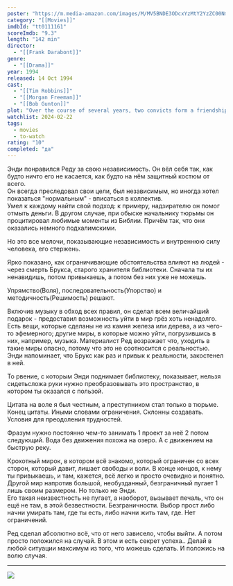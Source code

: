 ```yaml
---
poster: "https://m.media-amazon.com/images/M/MV5BNDE3ODcxYzMtY2YzZC00NmNlLWJiNDMtZDViZWM2MzIxZDYwXkEyXkFqcGdeQXVyNjAwNDUxODI@._V1_SX300.jpg"
category: "[[Movies]]"
imdbId: "tt0111161"
scoreImdb: "9.3"
length: "142 min"
director: 
  - "[[Frank Darabont]]"
genre: 
  - "[[Drama]]"
year: 1994
released: 14 Oct 1994
cast: 
  - "[[Tim Robbins]]"
  - "[[Morgan Freeman]]"
  - "[[Bob Gunton]]"
plot: "Over the course of several years, two convicts form a friendship, seeking consolation and, eventually, redemption through basic compassion."
watchlist: 2024-02-22
tags: 
  - movies
  - to-watch
rating: "10"
completed: "да"
---
```

Энди понравился Реду за свою независимость. Он вёл себя так, как будто ничто его не касается, как будто на нём защитный костюм от всего.  
Он всегда преследовал свои цели, был независимым, но иногда хотел показаться "нормальным" - вписаться в коллектив.  
Умел к каждому найти свой подход: к примеру, надзирателю он помог отмыть деньги. В другом случае, при обыске начальнику тюрьмы он процитировал любимые моменты из Библии. Причём так, что они оказались немного подхалимскими.

Но это все мелочи, показывающие независимость и внутреннюю силу человека, его стержень.

Ярко показано, как ограничивающие обстоятельства влияют на людей - через смерть Брукса, старого хранителя библиотеки. Сначала ты их ненавидишь, потом привыкаешь, а потом без них уже не можешь.

Упрямство(Воля), последовательность(Упорство) и методичность(Решимость) решают.

Включив музыку в обход всех правил, он сделал всем величайший подарок - предоставил возможность уйти в мир грёз хоть ненадолго.  
Есть вещи, которые сделаны не из камня железа или дерева, а из чего-то эфемерного; другие миры, в которые можно уйти, погрузившись в них, например, музыка. Материалист Ред возражает что, уходить в такие миры опасно, потому что это не соотносится с реальностью. Энди напоминает, что Брукс как раз и привык к реальности, закостенел в ней.

То рвение, с которым Энди поднимает библиотеку, показывает, нельзя сидетьсложа руки нужно преобразовывать это пространство, в котором ты оказался с пользой.

Цитата на воле я был честным, а преступником стал только в тюрьме. Конец цитаты. Иными словами ограничения. Склонны создавать. Условия для преодоления трудностей.

Фразум нужно постоянно чем-то занимать 1 проект за неё 2 потом следующий. Вода без движения похожа на озеро. А с движением на быструю реку.

Крохотный мирок, в котором всё знакомо, который ограничен со всех сторон, который давит, лишает свободы и воли. В конце концов, к нему ты привыкаешь, и там, кажется, всё легко и просто очевидно и понятно. Другой мир напротив большой, необузданный, безграничный пугает 1 лишь своим размером. Но только не Энди.  
Его такая неизвестность не пугает, а наоборот, вызывает печаль, что он ещё не там, в этой безвестности. Безграничности. Выбор прост либо начни умирать там, где ты есть, либо начни жить там, где. Нет ограничений.

Ред сделал абсолютно всё, что от него зависело, чтобы выйти. А потом просто положился на случай. В этом и есть секрет успеха.. Делай в любой ситуации максимум из того, что можешь сделать. И положись на волю случая.

---
![](https://m.media-amazon.com/images/M/MV5BNDE3ODcxYzMtY2YzZC00NmNlLWJiNDMtZDViZWM2MzIxZDYwXkEyXkFqcGdeQXVyNjAwNDUxODI@._V1_SX300.jpg)